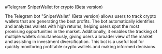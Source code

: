 #Telegram SniperWallet for crypto (Beta version)

The Telegram bot "SniperWallet" (Beta version) allows users to track crypto wallets that are generating the best profits. The bot automatically identifies and analyzes wallets with high returns, helping users spot the most promising opportunities in the market. Additionally, it enables the tracking of multiple wallets simultaneously, giving users a broader view of the market and assisting in investment diversification. This bot is a useful tool for quickly monitoring profitable crypto wallets and making informed decisions.


